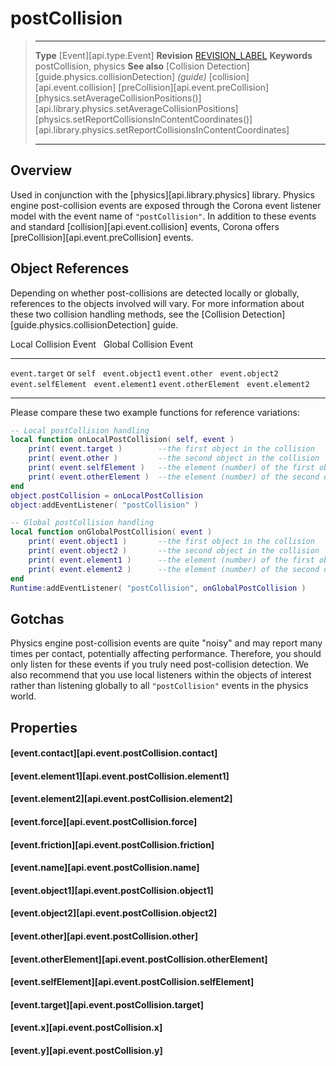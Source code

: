
# postCollision

> --------------------- ------------------------------------------------------------------------------------------
> __Type__              [Event][api.type.Event]
> __Revision__          [REVISION_LABEL](REVISION_URL)
> __Keywords__          postCollision, physics
> __See also__          [Collision Detection][guide.physics.collisionDetection] _(guide)_
>						[collision][api.event.collision]
>						[preCollision][api.event.preCollision]
>						[physics.setAverageCollisionPositions()][api.library.physics.setAverageCollisionPositions]
>						[physics.setReportCollisionsInContentCoordinates()][api.library.physics.setReportCollisionsInContentCoordinates]
> --------------------- ------------------------------------------------------------------------------------------

## Overview

Used in conjunction with the [physics][api.library.physics] library. Physics engine <nobr>post-collision</nobr> events are exposed through the Corona event listener model with the event name of `"postCollision"`. In addition to these events and standard [collision][api.event.collision] events, Corona offers [preCollision][api.event.preCollision] events.


## Object References

Depending on whether post-collisions are detected locally or globally, references to the objects involved will vary. For more information about these two collision handling methods, see the [Collision Detection][guide.physics.collisionDetection] guide.

<div class="inner-table">

Local Collision Event		&nbsp;	Global Collision Event
--------------------------	------	--------------------------
`event.target` or `self`	&nbsp;	`event.object1`
`event.other`				&nbsp;	`event.object2`
`event.selfElement`			&nbsp;	`event.element1`
`event.otherElement`		&nbsp;	`event.element2`
--------------------------	------	--------------------------

</div>

Please compare these two example functions for reference variations:

``````lua
-- Local postCollision handling
local function onLocalPostCollision( self, event )
	print( event.target )        --the first object in the collision
	print( event.other )         --the second object in the collision
	print( event.selfElement )   --the element (number) of the first object which was hit in the collision
	print( event.otherElement )  --the element (number) of the second object which was hit in the collision
end
object.postCollision = onLocalPostCollision
object:addEventListener( "postCollision" )

-- Global postCollision handling
local function onGlobalPostCollision( event )
	print( event.object1 )       --the first object in the collision
	print( event.object2 )       --the second object in the collision
	print( event.element1 )      --the element (number) of the first object which was hit in the collision
	print( event.element2 )      --the element (number) of the second object which was hit in the collision
end
Runtime:addEventListener( "postCollision", onGlobalPostCollision )
``````


## Gotchas

Physics engine <nobr>post-collision</nobr> events are quite "noisy" and may report many times per contact, potentially affecting performance. Therefore, you should only listen for these events if you truly need <nobr>post-collision</nobr> detection. We also recommend that you use local listeners within the objects of interest rather than listening globally to all `"postCollision"` events in the physics world.


## Properties

#### [event.contact][api.event.postCollision.contact]

#### [event.element1][api.event.postCollision.element1]

#### [event.element2][api.event.postCollision.element2]

#### [event.force][api.event.postCollision.force]

#### [event.friction][api.event.postCollision.friction]

#### [event.name][api.event.postCollision.name]

#### [event.object1][api.event.postCollision.object1]

#### [event.object2][api.event.postCollision.object2]

#### [event.other][api.event.postCollision.other]

#### [event.otherElement][api.event.postCollision.otherElement]

#### [event.selfElement][api.event.postCollision.selfElement]

#### [event.target][api.event.postCollision.target]

#### [event.x][api.event.postCollision.x]

#### [event.y][api.event.postCollision.y]
